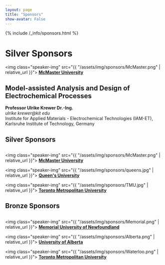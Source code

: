 ```yaml
---
layout: page
title: "Sponsors"
show-avatar: False
---
```


{% include /_info/sponsors.html %}

# Silver Sponsors
<img class="speaker-img" src="{{ "/assets/img/sponsors/McMaster.png" | relative_url }}">
[**McMaster University**](https://www.mcmaster.ca/)

<div class="text-center">
<h2>Model-assisted Analysis and Design of Electrochemical Processes</h2>
<b>Professor Ulrike Krewer Dr.-Ing.</b>
<br>
<i>ulrike krewer@kit edu</i>
<br>
Institute for Applied Materials - Electrochemical Technologies (IAM-ET), Karlsruhe Institute of Technology, Germany
</div>

<div class="text-center">
<h2>Silver Sponsors<h2>
</div>

<img class="speaker-img" src="{{ "/assets/img/sponsors/McMaster.png" | relative_url }}">
[**McMaster University**](https://www.mcmaster.ca/)

<img class="speaker-img" src="{{ "/assets/img/sponsors/queens.jpg" | relative_url }}">
[**Queen's University**](https://www.queensu.ca/)

<img class="speaker-img" src="{{ "/assets/img/sponsors/TMU.jpg" | relative_url }}">
[**Toronto Metropolitan University**](https://www.torontomu.ca/)


<div class="text-center">
<h2>Bronze Sponsors<h2>
</div>

<img class="speaker-img" src="{{ "/assets/img/sponsors/Memorial.png" | relative_url }}">
[**Memorial University of Newfoundland**](https://www.mun.ca/)

<img class="speaker-img" src="{{ "/assets/img/sponsors/Alberta.png" | relative_url }}">
[**University of Alberta**](https://www.ualberta.ca/index.html)

<img class="speaker-img" src="{{ "/assets/img/sponsors/Waterloo.png" | relative_url }}">
[**Toronto Metropolitan University**](https://uwaterloo.ca/)




